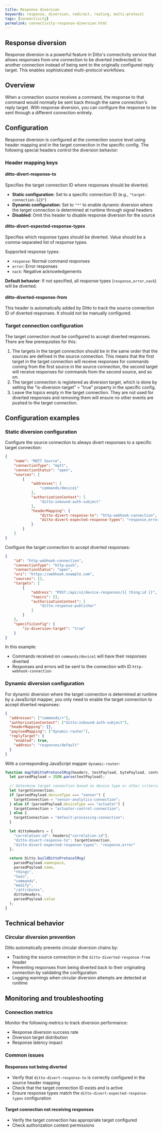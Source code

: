 ```yaml
---
title: Response diversion
keywords: response, diversion, redirect, routing, multi-protocol
tags: [connectivity]
permalink: connectivity-response-diversion.html
---
```


## Response diversion

Response diversion is a powerful feature in Ditto's connectivity service that allows responses from one connection to be diverted (redirected) to another connection instead of being sent to the originally configured reply target. This enables sophisticated multi-protocol workflows.

## Overview

When a connection source receives a command, the response to that command would normally be sent back through the same connection's reply target. With response diversion, you can configure the response to be sent through a different connection entirely.

## Configuration

Response diversion is configured at the connection source level
using header mapping and in the target connection in the specific config.
The following special headers control the diversion behavior:

### Header mapping keys

#### ditto-divert-response-to
Specifies the target connection ID where responses should be diverted.

- **Static configuration**: Set to a specific connection ID (e.g., `"target-connection-123"`)
- **Dynamic configuration**: Set to `"*"` to enable dynamic diversion where the target connection is determined at runtime through signal headers
- **Disabled**: Omit this header to disable response diversion for the source

#### ditto-divert-expected-response-types
Specifies which response types should be diverted. Value should be a comma-separated list of response types.

Supported response types:
- `response`: Normal command responses
- `error`: Error responses
- `nack`: Negative acknowledgements

**Default behavior**: If not specified, all response types (`response,error,nack`) will be diverted.

#### ditto-diverted-response-from
This header is automatically added by Ditto to track the source connection ID of diverted responses. It should not be manually configured.

### Target connection configuration
The target connection must be configured to accept diverted responses.
There are few prerequisites for this:
1. The targets in the target connection should be in the same order that the sources are defined in the source connection.
This means that the first target in the target connection will receive responses for commands coming from the first source in the source connection,
the second target will receive responses for commands from the second source, and so on.
2. The target connection is registered as diversion target, which is done by setting the "is-diversion-target"
= "true" property in the specific config.
3. Leave the topics empty in the target connection. They are not used for diverted responses and removing them will ensure no other events are pushed to the target connection.

## Configuration examples

### Static diversion configuration

Configure the source connection to always divert responses to a specific target connection:

```json
{
    "name": "MQTT Source",
    "connectionType": "mqtt",
    "connectionStatus": "open",
    "sources": [
        {
            "addresses": [
                "commands/device1"
            ],
            "authorizationContext": [
                "ditto:inbound-auth-subject"
            ],
            "headerMapping": {
                "ditto-divert-response-to": "http-webhook-connection",
                "ditto-divert-expected-response-types": "response,error"
            }
        }
    ]
}
```
Configure the target connection to accept diverted responses:

```json
{
    "id": "http-webhook-connection",
    "connectionType": "http-push",
    "connectionStatus": "open",
    "uri": "https://webhook.example.com",
    "sources": [],
    "targets": [
        {
            "address": "POST:/api/v1/device-responses/{{ thing:id }}",
            "topics": [],
            "authorizationContext": [
                "ditto:response-publisher"
            ]
        }
    ],
    "specificConfig": {
        "is-diversion-target": "true"
    }
}
```

In this example:
- Commands received on `commands/device1` will have their responses diverted
- Responses and errors will be sent to the connection with ID `http-webhook-connection`

### Dynamic diversion configuration

For dynamic diversion where the target connection is determined at runtime by a JavaScript mapper,
you only need to enable the target connection to accept diverted responses:

```json
{
  "addresses": ["commands/+"],
  "authorizationContext": ["ditto:inbound-auth-subject"],
  "headerMapping": {},
  "payloadMapping": ["dynamic-router"],
  "replyTarget": {
    "enabled": true,
    "address": "responses/default"
  }
}
```

With a corresponding JavaScript mapper `dynamic-router`:

```javascript
function mapToDittoProtocolMsg(headers, textPayload, bytePayload, contentType) {
  let parsedPayload = JSON.parse(textPayload);
  
  // Determine target connection based on device type or other criteria
  let targetConnection;
  if (parsedPayload.deviceType === "sensor") {
    targetConnection = "sensor-analytics-connection";
  } else if (parsedPayload.deviceType === "actuator") {
    targetConnection = "actuator-control-connection";
  } else {
    targetConnection = "default-processing-connection";
  }
  
  let dittoHeaders = {
    "correlation-id": headers["correlation-id"],
    "ditto-divert-response-to": targetConnection,
    "ditto-divert-expected-response-types": "response,error"
  };
  
  return Ditto.buildDittoProtocolMsg(
    parsedPayload.namespace,
    parsedPayload.name,
    "things",
    "twin",
    "commands", 
    "modify",
    "/attributes",
    dittoHeaders,
    parsedPayload.value
  );
}
```

## Technical behavior

### Circular diversion prevention

Ditto automatically prevents circular diversion chains by:
- Tracking the source connection in the `ditto-diverted-response-from` header
- Preventing responses from being diverted back to their originating connection by validating the configuration
- Logging warnings when circular diversion attempts are detected at runtime

## Monitoring and troubleshooting

### Connection metrics
Monitor the following metrics to track diversion performance:
- Response diversion success rate
- Diversion target distribution
- Response latency impact

### Common issues

#### Responses not being diverted
- Verify that `ditto-divert-response-to` is correctly configured in the source header mapping
- Check that the target connection ID exists and is active
- Ensure response types match the `ditto-divert-expected-response-types` configuration

#### Target connection not receiving responses
- Verify the target connection has appropriate target configured
- Check authorization context permissions
